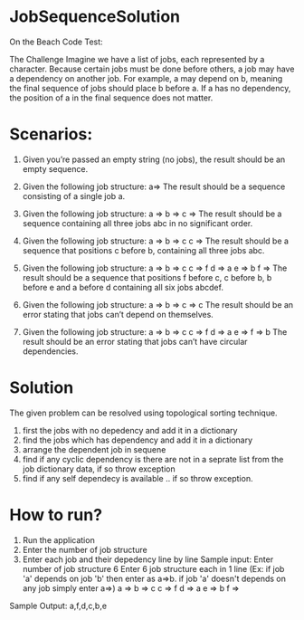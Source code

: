 # JobSequenceSolution
On the Beach Code Test:

The Challenge
Imagine we have a list of jobs, each represented by a character. Because certain jobs must be done before others, a job may have a
dependency on another job. For example, a may depend on b, meaning the final sequence of jobs should place b before a. If a has no
dependency, the position of a in the final sequence does not matter.

# Scenarios:

1. Given you’re passed an empty string (no jobs), the result should be an empty sequence.

2. Given the following job structure:
a=>
The result should be a sequence consisting of a single job a.

3. Given the following job structure:
a =>
b =>
c =>
The result should be a sequence containing all three jobs abc in no significant order.

4. Given the following job structure:
a =>
b => c
c =>
The result should be a sequence that positions c before b, containing all three jobs abc.

5. Given the following job structure:
a =>
b => c
c => f
d => a
e => b
f =>
The result should be a sequence that positions f before c, c before b, b before e and a before d containing all six jobs abcdef.


6. Given the following job structure:
a =>
b =>
c => c
The result should be an error stating that jobs can’t depend on themselves.

7. Given the following job structure:
a =>
b => c
c => f
d => a
e =>
f => b
The result should be an error stating that jobs can’t have circular dependencies.

# Solution
The given problem can be resolved using topological sorting technique.
1. first the jobs with no depedency and add it in a dictionary
2. find the jobs which has dependency and add it in a dictionary
3. arrange the dependent job in sequene
4. find if any cyclic dependency is there are not in a seprate list from the job dictionary data, if so throw exception
5. find if any self dependecy is available .. if so throw exception.


# How to run?
1. Run the application
2. Enter the number of job structure
3. Enter each job and their depedency line by line
Sample input:
Enter number of job structure
6
Enter 6 job structure each in 1 line
(Ex: if job 'a' depends on job 'b' then enter as a=>b. if job 'a' doesn't depends on any job simply enter a=>)
a =>
b => c
c => f
d => a
e => b
f =>

Sample Output:
a,f,d,c,b,e
